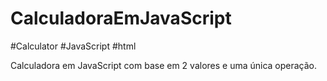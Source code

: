# CalculadoraEmJavaScript
#Calculator
#JavaScript
#html

Calculadora em JavaScript com base em 2 valores e uma única operação.
